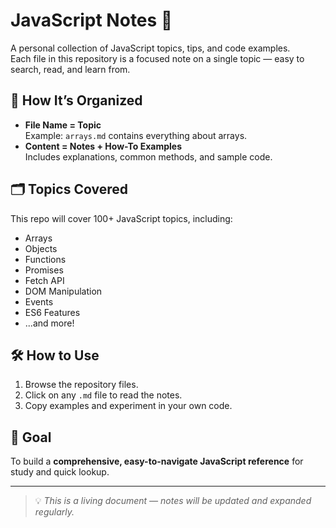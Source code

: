 # JavaScript Notes 📒

A personal collection of JavaScript topics, tips, and code examples.  
Each file in this repository is a focused note on a single topic — easy to search, read, and learn from.

## 📂 How It’s Organized
- **File Name = Topic**  
  Example: `arrays.md` contains everything about arrays.  
- **Content = Notes + How-To Examples**  
  Includes explanations, common methods, and sample code.

## 🗂 Topics Covered
This repo will cover 100+ JavaScript topics, including:
- Arrays
- Objects
- Functions
- Promises
- Fetch API
- DOM Manipulation
- Events
- ES6 Features
- ...and more!

## 🛠 How to Use
1. Browse the repository files.
2. Click on any `.md` file to read the notes.
3. Copy examples and experiment in your own code.

## 🎯 Goal
To build a **comprehensive, easy-to-navigate JavaScript reference** for study and quick lookup.

---
> 💡 *This is a living document — notes will be updated and expanded regularly.*

